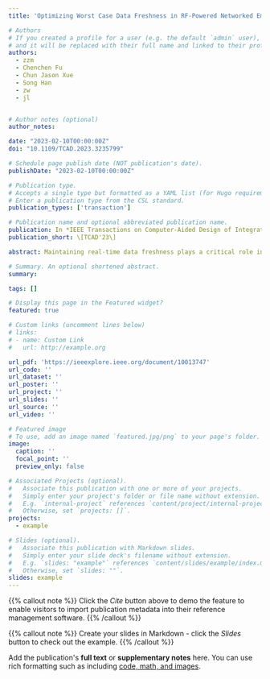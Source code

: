 ```yaml
---
title: 'Optimizing Worst Case Data Freshness in RF-Powered Networked Embedded Systems'

# Authors
# If you created a profile for a user (e.g. the default `admin` user), write the username (folder name) here
# and it will be replaced with their full name and linked to their profile.
authors:
  - zzm
  - Chenchen Fu
  - Chun Jason Xue
  - Song Han
  - zw
  - jl


# Author notes (optional)
author_notes:

date: "2023-02-10T00:00:00Z"
doi: "10.1109/TCAD.2023.3235799"

# Schedule page publish date (NOT publication's date).
publishDate: "2023-02-10T00:00:00Z"

# Publication type.
# Accepts a single type but formatted as a YAML list (for Hugo requirements).
# Enter a publication type from the CSL standard.
publication_types: ['transaction']

# Publication name and optional abbreviated publication name.
publication: In *IEEE Transactions on Computer-Aided Design of Integrated Circuits and Systems(Volume 42, Issue 9, September 2023)*
publication_short: \[TCAD'23\]

abstract: Maintaining real-time data freshness plays a critical role in ensuring system correctness and optimizing the system performance in networked embedded systems (NESs). To quantitatively measure the freshness of the collected real-time data, the concept of Age of Information (AoI) has been extensively studied in recent years. This article explores how to minimize the worst case AoI of real-time data in radio-frequency (RF)-powered NESs. In such systems, one hybrid access point (HAP) transfers wireless power to a set of distributed sensor nodes, and in the meantime, receives the information from these sensor nodes. We utilize the metric of AoI to measure the data freshness and present a comprehensive analysis of the worst case AoI of the real-time data in the target system. Based on the analysis, an optimal energy schedule solution is designed to judiciously determine individual sensor nodes’ energy and time allocation to minimize the worst case AoI. Considering the varying importance of different information and sensor nodes in the target system, we further propose the optimal time and energy allocation scheme for minimizing the weighted worst case AoI. A multinode RF-powered NES testbed is implemented to validate the functional correctness of our solutions. The results show that our solutions significantly outperform the state-of-the-art solutions, reducing the worst case AoI and weighted worst case AoI by 69.3% and 75.1% on average, respectively.

# Summary. An optional shortened abstract.
summary: 

tags: []

# Display this page in the Featured widget?
featured: true

# Custom links (uncomment lines below)
# links:
# - name: Custom Link
#   url: http://example.org

url_pdf: 'https://ieeexplore.ieee.org/document/10013747'
url_code: ''
url_dataset: ''
url_poster: ''
url_project: ''
url_slides: ''
url_source: ''
url_video: ''

# Featured image
# To use, add an image named `featured.jpg/png` to your page's folder.
image:
  caption: ''
  focal_point: ''
  preview_only: false

# Associated Projects (optional).
#   Associate this publication with one or more of your projects.
#   Simply enter your project's folder or file name without extension.
#   E.g. `internal-project` references `content/project/internal-project/index.md`.
#   Otherwise, set `projects: []`.
projects:
  - example

# Slides (optional).
#   Associate this publication with Markdown slides.
#   Simply enter your slide deck's filename without extension.
#   E.g. `slides: "example"` references `content/slides/example/index.md`.
#   Otherwise, set `slides: ""`.
slides: example
---
```


{{% callout note %}}
Click the _Cite_ button above to demo the feature to enable visitors to import publication metadata into their reference management software.
{{% /callout %}}

{{% callout note %}}
Create your slides in Markdown - click the _Slides_ button to check out the example.
{{% /callout %}}

Add the publication's **full text** or **supplementary notes** here. You can use rich formatting such as including [code, math, and images](https://docs.hugoblox.com/content/writing-markdown-latex/).
